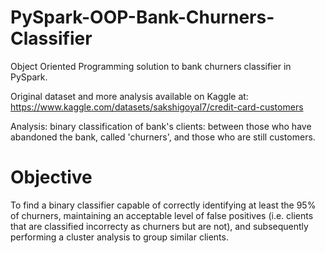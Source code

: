 # PySpark-OOP-Bank-Churners-Classifier
Object Oriented Programming solution to bank churners classifier in PySpark.

Original dataset and more analysis available on Kaggle at: https://www.kaggle.com/datasets/sakshigoyal7/credit-card-customers

Analysis: binary classification of bank's clients: between those who have abandoned the bank, called 'churners', and those who are still customers.

# Objective
To find a binary classifier capable of correctly identifying at least the 95% of churners, maintaining an acceptable level of false positives (i.e. clients that are classified incorrecty as churners but are not), and subsequently performing a cluster analysis to group similar clients.
